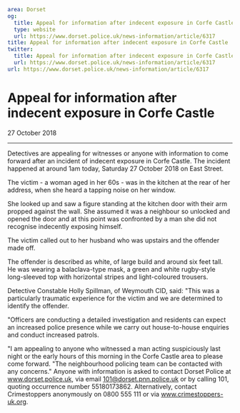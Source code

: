 ```yaml
area: Dorset
og:
  title: Appeal for information after indecent exposure in Corfe Castle
  type: website
  url: https://www.dorset.police.uk/news-information/article/6317
title: Appeal for information after indecent exposure in Corfe Castle |
twitter:
  title: Appeal for information after indecent exposure in Corfe Castle
  url: https://www.dorset.police.uk/news-information/article/6317
url: https://www.dorset.police.uk/news-information/article/6317
```

# Appeal for information after indecent exposure in Corfe Castle

27 October 2018

* * *

Detectives are appealing for witnesses or anyone with information to come forward after an incident of indecent exposure in Corfe Castle. The incident happened at around 1am today, Saturday 27 October 2018 on East Street.

The victim - a woman aged in her 60s - was in the kitchen at the rear of her address, when she heard a tapping noise on her window.

She looked up and saw a figure standing at the kitchen door with their arm propped against the wall. She assumed it was a neighbour so unlocked and opened the door and at this point was confronted by a man she did not recognise indecently exposing himself.

The victim called out to her husband who was upstairs and the offender made off.

The offender is described as white, of large build and around six feet tall. He was wearing a balaclava-type mask, a green and white rugby-style long-sleeved top with horizontal stripes and light-coloured trousers.

Detective Constable Holly Spillman, of Weymouth CID, said: "This was a particularly traumatic experience for the victim and we are determined to identify the offender.

"Officers are conducting a detailed investigation and residents can expect an increased police presence while we carry out house-to-house enquiries and conduct increased patrols.

"I am appealing to anyone who witnessed a man acting suspiciously last night or the early hours of this morning in the Corfe Castle area to please come forward. "The neighbourhood policing team can be contacted with any concerns." Anyone with information is asked to contact Dorset Police at www.dorset.police.uk, via email 101@dorset.pnn.police.uk or by calling 101, quoting occurrence number 55180173862. Alternatively, contact Crimestoppers anonymously on 0800 555 111 or via www.crimestoppers-uk.org.

